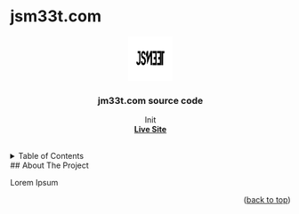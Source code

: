 # jsm33t.com
<div id="top"></div>

<div align="center">
  <a href="https://github.com/jsm33t/jsm33t.com/">
    <img src="resources/images/j_logo_black.svg" alt="Logo" width="80" height="80">
  </a>

  <h3 align="center">jm33t.com source code</h3>

  <p align="center">
    Init
    <br />
    <a href="https://jsm33t.com" target="_blank"><strong>Live Site</strong></a>
    <br />
    <br />
  </p>
</div>
<details>
  <summary>Table of Contents</summary>
  <ol>
    <li><a href="#about">About</a></li>
    <li><a href="#res">Resources</a></li>
    <li><a href="#ext_links">External Links</a></li>
  
  </ol>
</details>
<!-- ABOUT THE PROJECT -->
## About The Project


Lorem Ipsum


<p align="right">(<a href="#top">back to top</a>)</p>


